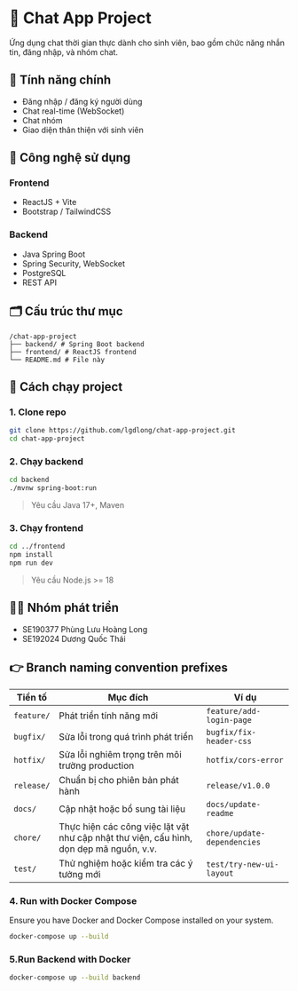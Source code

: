 # 🎯 Chat App Project

Ứng dụng chat thời gian thực dành cho sinh viên, bao gồm chức năng nhắn tin, đăng nhập, và nhóm chat.

## 🧠 Tính năng chính

- Đăng nhập / đăng ký người dùng
- Chat real-time (WebSocket)
- Chat nhóm
- Giao diện thân thiện với sinh viên

## 🔧 Công nghệ sử dụng

### Frontend
- ReactJS + Vite
- Bootstrap / TailwindCSS

### Backend
- Java Spring Boot
- Spring Security, WebSocket
- PostgreSQL
- REST API

## 🗂️ Cấu trúc thư mục

```
/chat-app-project 
├── backend/ # Spring Boot backend 
├── frontend/ # ReactJS frontend 
└── README.md # File này
```

## 🚀 Cách chạy project

### 1. Clone repo

```bash
git clone https://github.com/lgdlong/chat-app-project.git
cd chat-app-project
```

### 2. Chạy backend

```bash
cd backend
./mvnw spring-boot:run
```

> Yêu cầu Java 17+, Maven

### 3. Chạy frontend

```bash
cd ../frontend
npm install
npm run dev
```

> Yêu cầu Node.js >= 18

## 👨‍💻 Nhóm phát triển

- SE190377 Phùng Lưu Hoàng Long
- SE192024 Dương Quốc Thái

## 👉 Branch naming convention prefixes
| Tiền tố     | Mục đích                                                                                  | Ví dụ                                 |
|-------------|---------------------------------------------------------------------------------------------|---------------------------------------|
| `feature/`  | Phát triển tính năng mới                                                                    | `feature/add-login-page`              |
| `bugfix/`   | Sửa lỗi trong quá trình phát triển                                                          | `bugfix/fix-header-css`               |
| `hotfix/`   | Sửa lỗi nghiêm trọng trên môi trường production                                             | `hotfix/cors-error`                   |
| `release/`  | Chuẩn bị cho phiên bản phát hành                                                            | `release/v1.0.0`                      |
| `docs/`     | Cập nhật hoặc bổ sung tài liệu                                                              | `docs/update-readme`                  |
| `chore/`    | Thực hiện các công việc lặt vặt như cập nhật thư viện, cấu hình, dọn dẹp mã nguồn, v.v.     | `chore/update-dependencies`           |
| `test/`     | Thử nghiệm hoặc kiểm tra các ý tưởng mới                                                    | `test/try-new-ui-layout`              |

### 4. Run with Docker Compose

Ensure you have Docker and Docker Compose installed on your system.

```bash
docker-compose up --build

```

### 5.Run Backend with Docker

```bash
docker-compose up --build backend
```